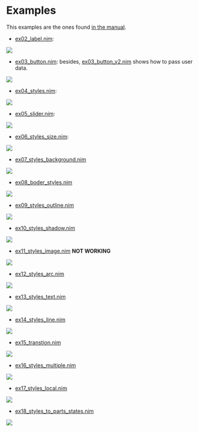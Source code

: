 # Examples
This examples are the ones found [in the manual](https://docs.lvgl.io/master/examples.html#get-started).


- [ex02_label.nim](https://github.com/mantielero/lvgl.nim/blob/main/examples/ex02_label.nim):

![](https://i.imgur.com/DbfLB9b.png)

- [ex03_button.nim](https://github.com/mantielero/lvgl.nim/blob/main/examples/ex03_button.nim): besides, [ex03_button_v2.nim](https://github.com/mantielero/lvgl.nim/blob/main/examples/ex03_button_v2.nim) shows how to pass user data.

![](https://i.imgur.com/CYb9WkA.png)

- [ex04_styles.nim](https://github.com/mantielero/lvgl.nim/blob/main/examples/ex04_styles.nim):

![](https://i.imgur.com/aRAqUTP.png)

- [ex05_slider.nim](https://github.com/mantielero/lvgl.nim/blob/main/examples/ex05_slider.nim):

![](https://i.imgur.com/YuDWE8C.png)

- [ex06_styles_size.nim](https://github.com/mantielero/lvgl.nim/blob/main/examples/ex06_styles_size.nim):

![](https://i.imgur.com/DcNBtUA.png)

- [ex07_styles_background.nim](https://github.com/mantielero/lvgl.nim/blob/main/examples/ex07_styles_background.nim)

![](https://i.imgur.com/rlsRq8R.png)

- [ex08_boder_styles.nim](https://github.com/mantielero/lvgl.nim/blob/main/examples/ex08_boder_styles.nim)

![](https://i.imgur.com/KCXUfUo.png)

- [ex09_styles_outline.nim](https://github.com/mantielero/lvgl.nim/blob/main/examples/ex09_styles_outline.nim)

![](https://i.imgur.com/zdNGlVB.png)


- [ex10_styles_shadow.nim](https://github.com/mantielero/lvgl.nim/blob/main/examples/ex10_styles_shadow.nim)

![](https://i.imgur.com/95QNCY9.png)

- [ex11_styles_image.nim](https://github.com/mantielero/lvgl.nim/blob/main/examples/ex11_styles_image.nim) **NOT WORKING**

![](https://i.imgur.com/FY3Bqyo.png)

- [ex12_styles_arc.nim](https://github.com/mantielero/lvgl.nim/blob/main/examples/ex12_styles_arc.nim)

![](https://i.imgur.com/WWR4k6a.png)

- [ex13_styles_text.nim](https://github.com/mantielero/lvgl.nim/blob/main/examples/ex13_styles_text.nim)

![](https://i.imgur.com/Wv0vhnW.png)


- [ex14_styles_line.nim](https://github.com/mantielero/lvgl.nim/blob/main/examples/ex14_styles_line.nim)

![](https://i.imgur.com/7cC2Xbc.png)


- [ex15_transtion.nim](https://github.com/mantielero/lvgl.nim/blob/main/examples/ex15_transtion.nim)

![](https://i.imgur.com/5YsjQOY.png)

- [ex16_styles_multiple.nim](https://github.com/mantielero/lvgl.nim/blob/main/examples/ex16_styles_multiple.nim)

![](https://i.imgur.com/9grRhYo.png)


- [ex17_styles_local.nim](https://github.com/mantielero/lvgl.nim/blob/main/examples/ex17_styles_local.nim)

![](https://i.imgur.com/0eMNk6X.png)


- [ex18_styles_to_parts_states.nim](https://github.com/mantielero/lvgl.nim/blob/main/examples/ex18_styles_to_parts_states.nim)

![](https://i.imgur.com/JmEwDFG.png)